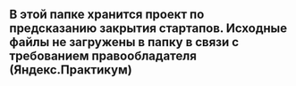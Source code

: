 ## В этой папке хранится проект по предсказанию закрытия стартапов. Исходные файлы не загружены в папку в связи с требованием правообладателя (Яндекс.Практикум)
